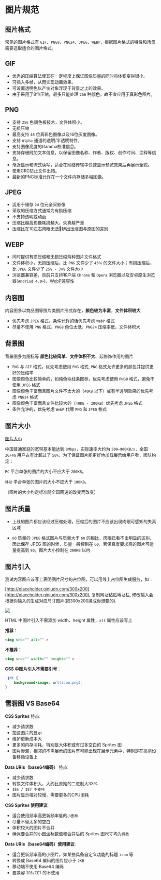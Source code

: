 
# 图片规范

## 图片格式

常见的图片格式有 `GIF`、`PNG8`、`PNG24`、`JPEG`、`WEBP`，根据图片格式的特性和场景需要选取适合的图片格式。

## GIF

- 优秀的压缩算法使其在一定程度上保证图像质量的同时将体积变得很小。
- 可插入多帧，从而实现动画效果。
- 可设置透明色以产生对象浮现于背景之上的效果。
- 由于采用了8位压缩，最多只能处理 `256` 种颜色，故不宜应用于真彩色图片。

## PNG

- 支持 `256` 色调色板技术，文件体积小。
- 无损压缩
- 最高支持 `48` 位真彩色图像以及16位灰度图像。
- 支持 `Alpha` 通道的透明/半透明特性。
- 支持图像亮度的Gamma校准信息。
- 支持存储附加文本信息，以保留图像名称、作者、版权、创作时间、注释等信息。
- 渐近显示和流式读写，适合在网络传输中快速显示预览效果后再展示全貌。
- 使用CRC防止文件出错。
- 最新的PNG标准允许在一个文件内存储多幅图像。

## JPEG

- 适用于储存 `24` 位元全采影像
- 采取的压缩方式通常为有损压缩
- 不支持透明或动画
- 压缩比越高影像耗损越大，失真越严重
- 压缩比在10左右肉眼无法辨出压缩图与原图的差别

## WEBP

- 同时提供有损压缩和无损压缩两种图片文件格式
- 文件体积小，无损压缩后，比 `PNG` 文件少了 `45％` 的文件大小；有损压缩后，比 `JPEG` 文件少了 `25% - 34%` 文件大小
- 浏览器兼容差，目前只支持客户端 `Chrome` 和 `Opera` 浏览器以及安卓原生浏览器(`Andriod 4.0+`)，[WebP兼容性](https://developers.google.com/speed/webp/faq#which_web_browsers_natively_support_webp)

## 内容图

内容图多以商品图等照片类图片形式存在，**颜色较为丰富**，**文件体积较大**

- 优先考虑 `JPEG` 格式，条件允许的话优先考虑 `WebP` 格式
- 尽量不使用 `PNG` 格式，`PNG8` 色位太低，`PNG24` 压缩率低，文件体积大

## 背景图

背景图多为图标等 **颜色比较简单**、**文件体积不大**、起修饰作用的图片

- `PNG` 与 `GIF` 格式，优先考虑使用 `PNG` 格式, `PNG` 格式允许更多的颜色并提供更好的压缩率
- 图像颜色比较简单的，如纯色块线条图标，优先考虑使用 `PNG8` 格式，避免不使用 `JPEG` 格式
- 图像颜色丰富而且图片文件不太大的（`40KB` 以下）或有半透明效果的优先考虑 `PNG24` 格式
- 图像颜色丰富而且文件比较大的（`40KB - 200KB`）优先考虑 `JPEG` 格式
- 条件允许的，优先考虑 `WebP` 代替 `PNG` 和 `JPEG` 格式

## 图片大小

[图片大小](https://guide.aotu.io/docs/image/size.html)

中国普通家庭的宽带基本能达到 `8Mbps`，实际速率大约为 `500—900KB/s`，全国 `3G/4G` 用户占有比超过了 `50%`，为了保证图片能更好地加载展示给用户看，团队约定：

`PC` 平台单张的图片的大小不应大于 `200KB`。

`移动` 平台单张的图片的大小不应大于 `100KB`。

（图片的大小约定标准随全国网速的改变而改变）

## 图片质量

- 上线的图片都应该经过压缩处理，压缩后的图片不应该出现肉眼可感知的失真区域

- `60` 质量的 `JPEG` 格式图片与质量大于 `60` 的相比，肉眼已看不出明显的区别，因此保存 JPEG 图的时候，质量一般控制在 `60`，若保真度要求高的图片可适量提高到 `80`，图片大小控制在 `200KB` 以内

## 图片引入

测试内容图应该写上表明图片尺寸的占位图，可以用线上占位图生成服务，如：

[http://placeholder.qiniudn.com/300x200](http://placeholder.qiniudn.com/300x200), 复制网址粘贴地址栏, 修改输入会根据你输入的生成对应尺寸图片(把300x200换成你想要的).

![](http://placeholder.qiniudn.com/300x200)

HTML 中图片引入不需添加 width、height 属性，`alt` 属性应该写上

**推荐**：

```html
<img src="" alt="" >
```

**不推荐**：

```html
<img src="" width="" height="" >
```

**CSS 中图片引入不需要引号**：

```css
.jdc {
    background-image: url(icon.png);
}
```

## 雪碧图 VS Base64

**CSS Sprites** 特点:

- 减少请求数
- 加速图片的显示
- 维护更新成本大
- 更多的内存消耗，特别是大体积或有过多空白的 Sprites 图
- 图片渗漏，相邻的不需展示的图片有可能出现在展示元素中，特别是在高清设备移动设备上

**Data URIs（base64编码）** 特点:

- 减少请求数
- 转换文件体积大，大约比原始的二进制大33%
- `IE6 / IE7 不支持`
- 图片显示相对较慢，需要更多的CPU消耗

**CSS Sprites 使用建议**:

- 适合使用频率高更新频率低的`小图标`
- 尽量不留太多的空白
- 体积较大的图片不合并
- 确保要合并的小图坐标数值和合并后的 Sprites 图尺寸均为`偶数`

**Data URIs（base64编码）使用建议**:

- 适合更新频率高的小图片，如某些具备自定义功能的标题 `icon` 等
- 转换成 Base64 编码的图片应小于 `2KB`
- 移动端不使用 Base64 编码
- 要兼容 `IE6/IE7` 的不使用
